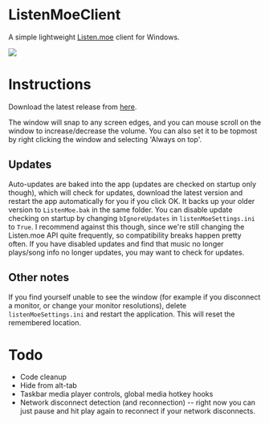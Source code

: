 # ListenMoeClient
A simple lightweight [Listen.moe](https://listen.moe) client for Windows.

![](http://i.imgur.com/nQuZyh5.gif)

# Instructions
Download the latest release from [here](https://github.com/anonymousthing/ListenMoeClient/releases).  

The window will snap to any screen edges, and you can mouse scroll on the window to increase/decrease the volume. You can also set it to be topmost by right clicking the window and selecting 'Always on top'. 

## Updates
Auto-updates are baked into the app (updates are checked on startup only though), which will check for updates, download the latest version and restart the app automatically for you if you click OK. It backs up your older version to `ListenMoe.bak` in the same folder. You can disable update checking on startup by changing `bIgnoreUpdates` in `listenMoeSettings.ini` to `True`. I recommend against this though, since we're still changing the Listen.moe API quite frequently, so compatibility breaks happen pretty often. If you have disabled updates and find that music no longer plays/song info no longer updates, you may want to check for updates. 

## Other notes
If you find yourself unable to see the window (for example if you disconnect a monitor, or change your monitor resolutions), delete `listenMoeSettings.ini` and restart the application. This will reset the remembered location.

# Todo
 - Code cleanup
 - Hide from alt-tab
 - Taskbar media player controls, global media hotkey hooks
 - Network disconnect detection (and reconnection) -- right now you can just pause and hit play again to reconnect if your network disconnects. 
